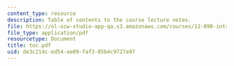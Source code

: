 ```yaml
---
content_type: resource
description: Table of contents to the course lecture notes.
file: https://ol-ocw-studio-app-qa.s3.amazonaws.com/courses/12-090-introduction-to-fluid-motions-sediment-transport-and-current-generated-sedimentary-structures-fall-2006/de3c214ced54ae09faf385b4c9727a97_toc.pdf
file_type: application/pdf
resourcetype: Document
title: toc.pdf
uid: de3c214c-ed54-ae09-faf3-85b4c9727a97
---
```


